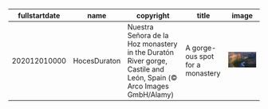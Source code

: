 |fullstartdate|name|copyright|title|image|
|--|--|--|--|--|
202012010000|HocesDuraton|Nuestra Señora de la Hoz monastery in the Duratón River gorge, Castile and León, Spain (© Arco Images GmbH/Alamy)|A gorge-ous spot for a monastery|![](/en-GB/2020/12/202012010000HocesDuraton.jpg)|
